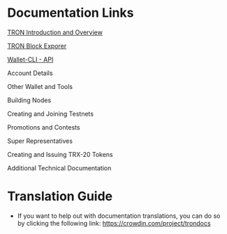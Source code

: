 # Documentation Links

[TRON Introduction and Overview](https://github.com/Pythagoras51213/Documentation/blob/master/English_Documentation/TRON_Introduction)


[TRON Block Exporer](https://github.com/tronprotocol/Documentation/tree/master/English_Documentation/TRON_Protocol)  

[Wallet-CLI - API](https://github.com/ybhgenius/Documentation/tree/master/English_Documentation/TRON_Blockchain_Explorer)

Account Details

Other Wallet and Tools

Building Nodes

Creating and Joining Testnets

Promotions and Contests

Super Representatives

Creating and Issuing TRX-20 Tokens

Additional Technical Documentation

# Translation Guide

+ If you want to help out with documentation translations, you can do so by clicking the following link: https://crowdin.com/project/trondocs
